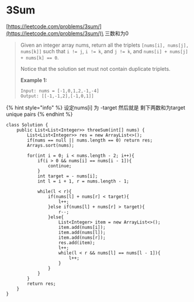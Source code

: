 # 3Sum

[https://leetcode.com/problems/3sum/](https://leetcode.com/problems/3sum/)\
三数和为0

> Given an integer array nums, return all the triplets `[nums[i], nums[j], nums[k]]` such that `i != j`, `i != k`, and `j != k`, and `nums[i] + nums[j] + nums[k] == 0`.
>
> Notice that the solution set must not contain duplicate triplets.
>
> &#x20;
>
> **Example 1:**
>
> ```
> Input: nums = [-1,0,1,2,-1,-4]
> Output: [[-1,-1,2],[-1,0,1]]
> ```

{% hint style="info" %}
设定nums\[i] 为 -target 然后就是 剩下两数和为target unique pairs
{% endhint %}

```
class Solution {
    public List<List<Integer>> threeSum(int[] nums) {
        List<List<Integer>> res = new ArrayList<>();
        if(nums == null || nums.length == 0) return res;
        Arrays.sort(nums);
        
        for(int i = 0; i < nums.length - 2; i++){
            if(i > 0 && nums[i] == nums[i - 1]){
                continue;
            }
            int target = - nums[i];
            int l = i + 1, r = nums.length - 1;
            
            while(l < r){
                if(nums[l] + nums[r] < target){
                    l++;
                }else if(nums[l] + nums[r] > target){
                    r--;
                }else{
                    List<Integer> item = new ArrayList<>();
                    item.add(nums[i]);
                    item.add(nums[l]);
                    item.add(nums[r]);
                    res.add(item);
                    l++;
                    while(l < r && nums[l] == nums[l - 1]){
                        l++;
                    }
                }
            }
        }
        return res;
    }
}
```
